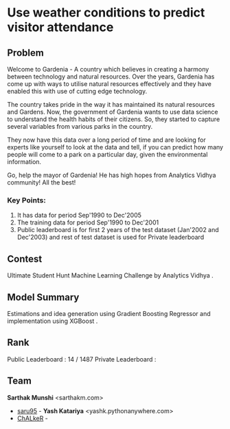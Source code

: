 # Use weather conditions to predict visitor attendance

## Problem
Welcome to Gardenia - A country which believes in creating a harmony between technology and natural resources. Over the years, Gardenia has come up with ways to utilise natural resources effectively and they have enabled this with use of cutting edge technology.
 
The country takes pride in the way it has maintained its natural resources and Gardens. Now, the government of Gardenia wants to use data science to understand the health habits of their citizens. So, they started to capture several variables from various parks in the country.
 
They now have this data over a long period of time and are looking for experts like yourself to look at the data and tell, if you can predict how many people will come to a park on a particular day, given the environmental information.
 
Go, help the mayor of Gardenia! He has high hopes from Analytics Vidhya community! All the best!
 
 
### Key Points:
1. It has data for period Sep'1990 to Dec'2005
2. The training data for period Sep'1990 to Dec'2001
3. Public leaderboard is for first 2 years of the test dataset (Jan'2002 and Dec'2003) and rest of test dataset is used for Private leaderboard

## Contest
Ultimate Student Hunt Machine Learning Challenge by Analytics Vidhya .

## Model Summary
Estimations and idea generation using Gradient Boosting Regressor and implementation using XGBoost .

## Rank
Public Leaderboard : 14 / 1487
Private Leaderboard : 

## Team
**Sarthak Munshi** &lt;sarthakm.com&gt;
* [saru95](https://github.com/saru95) -
**Yash Katariya** &lt;yashk.pythonanywhere.com&gt;
* [ChALkeR](https://github.com/yashk2810) -
